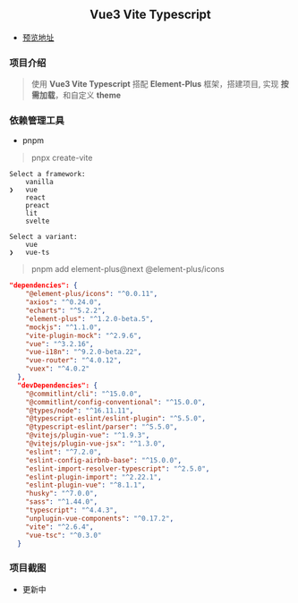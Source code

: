 <h2 align="center">Vue3 Vite Typescript</h2>

- [预览地址](http://ecst.gitee.io/moko-vue-elementplus-admin)

### 项目介绍

> 使用 **Vue3 Vite Typescript** 搭配 **Element-Plus** 框架，搭建项目, 实现 **按需加载**，和自定义 **theme**

### 依赖管理工具

- pnpm

> pnpx create-vite

```
Select a framework:
    vanilla
❯   vue
    react
    preact
    lit
    svelte
```

```
Select a variant:
    vue
❯   vue-ts
```

> pnpm add element-plus@next @element-plus/icons

```json
"dependencies": {
    "@element-plus/icons": "^0.0.11",
    "axios": "^0.24.0",
    "echarts": "^5.2.2",
    "element-plus": "^1.2.0-beta.5",
    "mockjs": "^1.1.0",
    "vite-plugin-mock": "^2.9.6",
    "vue": "^3.2.16",
    "vue-i18n": "^9.2.0-beta.22",
    "vue-router": "^4.0.12",
    "vuex": "^4.0.2"
  },
  "devDependencies": {
    "@commitlint/cli": "^15.0.0",
    "@commitlint/config-conventional": "^15.0.0",
    "@types/node": "^16.11.11",
    "@typescript-eslint/eslint-plugin": "^5.5.0",
    "@typescript-eslint/parser": "^5.5.0",
    "@vitejs/plugin-vue": "^1.9.3",
    "@vitejs/plugin-vue-jsx": "^1.3.0",
    "eslint": "^7.2.0",
    "eslint-config-airbnb-base": "^15.0.0",
    "eslint-import-resolver-typescript": "^2.5.0",
    "eslint-plugin-import": "^2.22.1",
    "eslint-plugin-vue": "^8.1.1",
    "husky": "^7.0.0",
    "sass": "^1.44.0",
    "typescript": "^4.4.3",
    "unplugin-vue-components": "^0.17.2",
    "vite": "^2.6.4",
    "vue-tsc": "^0.3.0"
  }
```

### 项目截图

- 更新中
